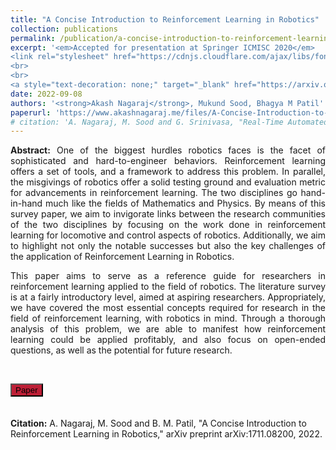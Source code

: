 ```yaml
---
title: "A Concise Introduction to Reinforcement Learning in Robotics"
collection: publications
permalink: /publication/a-concise-introduction-to-reinforcement-learning-in-robotics
excerpt: '<em>Accepted for presentation at Springer ICMISC 2020</em>
<link rel="stylesheet" href="https://cdnjs.cloudflare.com/ajax/libs/font-awesome/6.2.0/css/all.min.css" integrity="sha512-xh6O/CkQoPOWDdYTDqeRdPCVd1SpvCA9XXcUnZS2FmJNp1coAFzvtCN9BmamE+4aHK8yyUHUSCcJHgXloTyT2A==" crossorigin="anonymous" referrerpolicy="no-referrer" />
<br>
<br>
<a style="text-decoration: none;" target="_blank" href="https://arxiv.org/abs/2210.07397"><button style="background-color: #bd1f36;" type="button" class="btn btn-primary"><i class="fa-solid fa-file-pdf"></i> arXiv</button></a>'
date: 2022-09-08
authors: '<strong>Akash Nagaraj</strong>, Mukund Sood, Bhagya M Patil'
paperurl: 'https://www.akashnagaraj.me/files/A-Concise-Introduction-to-Reinforcement-Learning-in-Robotics.pdf'
# citation: 'A. Nagaraj, M. Sood and G. Srinivasa, "Real-Time Automated Answer Scoring," 2018 IEEE 18th International Conference on Advanced Learning Technologies (ICALT), 2018, pp. 231-232, doi: 10.1109/ICALT.2018.00122.'
---
```

<link href="https://cdn.jsdelivr.net/npm/bootstrap@5.2.2/dist/css/bootstrap.min.css" rel="stylesheet" integrity="sha384-Zenh87qX5JnK2Jl0vWa8Ck2rdkQ2Bzep5IDxbcnCeuOxjzrPF/et3URy9Bv1WTRi" crossorigin="anonymous">
<script src="https://cdn.jsdelivr.net/npm/bootstrap@5.2.2/dist/js/bootstrap.bundle.min.js" integrity="sha384-OERcA2EqjJCMA+/3y+gxIOqMEjwtxJY7qPCqsdltbNJuaOe923+mo//f6V8Qbsw3" crossorigin="anonymous"></script>
<link rel="stylesheet" href="https://cdnjs.cloudflare.com/ajax/libs/font-awesome/6.2.0/css/all.min.css" integrity="sha512-xh6O/CkQoPOWDdYTDqeRdPCVd1SpvCA9XXcUnZS2FmJNp1coAFzvtCN9BmamE+4aHK8yyUHUSCcJHgXloTyT2A==" crossorigin="anonymous" referrerpolicy="no-referrer" />

<div style="text-align: justify; text-justify: inter-word;"><strong>Abstract:</strong> One of the biggest hurdles robotics faces is the facet of sophisticated and hard-to-engineer behaviors. Reinforcement learning offers a set of tools, and a framework to address this problem. In parallel, the misgivings of robotics offer a solid testing ground and evaluation metric for advancements in reinforcement learning. The two disciplines go hand-in-hand much like the fields of Mathematics and Physics. By means of this survey paper, we aim to invigorate links between the research communities of the two disciplines by focusing on the work done in reinforcement learning for locomotive and control aspects of robotics. Additionally, we aim to highlight not only the notable successes but also the key challenges of the application of Reinforcement Learning in Robotics.

This paper aims to serve as a reference guide for researchers in reinforcement learning applied to the field of robotics. The literature survey is at a fairly introductory level, aimed at aspiring researchers. Appropriately, we have covered the most essential concepts required for research in the field of reinforcement learning, with robotics in mind. Through a thorough analysis of this problem, we are able to manifest how reinforcement learning could be applied profitably, and also focus on open-ended questions, as well as the potential for future research.</div>
<br>
<div>
<a style="text-decoration: none;" target="_blank" href="https://www.akashnagaraj.me/files/A-Concise-Introduction-to-Reinforcement-Learning-in-Robotics.pdf"><button type="button" class="btn btn-primary" style="background-color: #bd1f36;" ><i class="fa-solid fa-file-pdf"></i> Paper</button></a>

<!-- <a style="text-decoration: none;" target="_blank" href="https://github.com/grassknoted/Realtime-Answer-Evaluation"><button type="button" class="btn btn-info"><i class="fa-brands fa-github"></i> GitHub</button></a>

<a style="text-decoration: none;" target="_blank" href="https://www.kaggle.com/competitions/asap-sas/data"><button type="button" class="btn btn-warning"><i class="fa-solid fa-database"></i> Data</button></a> -->
</div>
<br><br>
<strong>Citation:</strong> A. Nagaraj, M. Sood and B. M. Patil, "A Concise Introduction to Reinforcement Learning in Robotics," arXiv preprint arXiv:1711.08200, 2022.